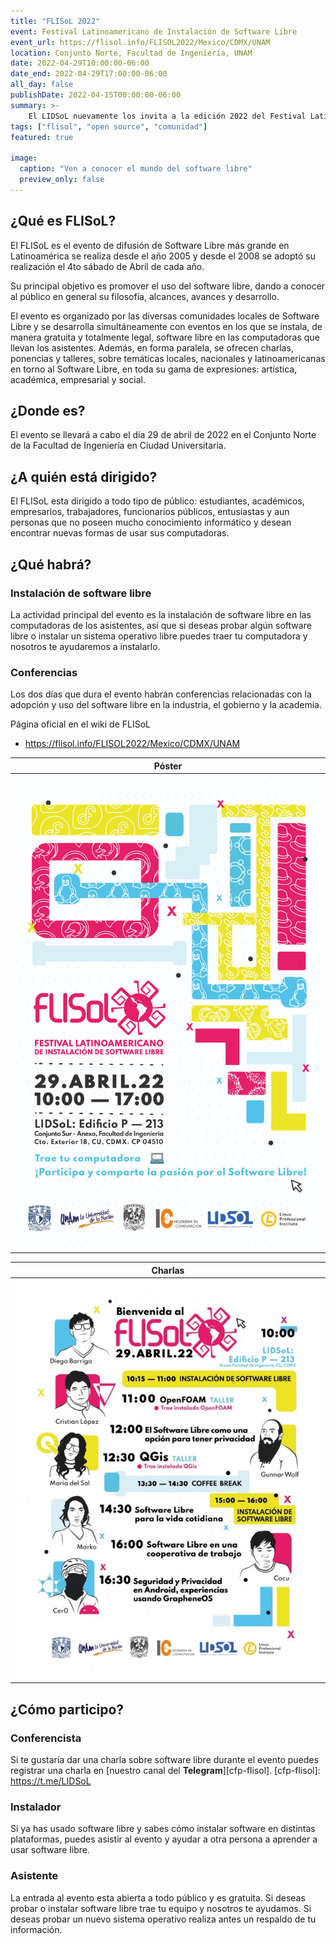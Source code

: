 ```yaml
---
title: "FLISoL 2022"
event: Festival Latinoamericano de Instalación de Software Libre
event_url: https://flisol.info/FLISOL2022/Mexico/CDMX/UNAM
location: Conjunto Norte, Facultad de Ingeniería, UNAM
date: 2022-04-29T10:00:00-06:00
date_end: 2022-04-29T17:00:00-06:00
all_day: false
publishDate: 2022-04-15T00:00:00-06:00
summary: >-
    El LIDSoL nuevamente los invita a la edición 2022 del Festival Latinoamericano de Software Libre.
tags: ["flisol", "open source", "comunidad"]
featured: true

image:
  caption: "Ven a conocer el mundo del software libre"
  preview_only: false
---
```


## ¿Qué es FLISoL?

El FLISoL es el evento de difusión de Software Libre más grande en Latinoamérica se realiza desde el año 2005 y desde el 2008 se adoptó su realización el 4to sábado de Abril de cada año.

Su principal objetivo es promover el uso del software libre, dando a conocer al público en general su filosofía, alcances, avances y desarrollo.

El evento es organizado por las diversas comunidades locales de Software Libre y se desarrolla simultáneamente con eventos en los que se instala, de manera gratuita y totalmente legal, software libre en las computadoras que llevan los asistentes.
Además, en forma paralela, se ofrecen charlas, ponencias y talleres, sobre temáticas locales, nacionales y latinoamericanas en torno al Software Libre, en toda su gama de expresiones: artística, académica, empresarial y social.

## ¿Donde es?

El evento se llevará a cabo el día 29 de abril de 2022 en el Conjunto Norte de la Facultad de Ingeniería en Ciudad Universitaria.

## ¿A quién está dirigido?

El FLISoL esta dirigido a todo tipo de público: estudiantes, académicos, empresarios, trabajadores, funcionarios públicos, entusiastas y aun personas que no poseen mucho conocimiento informático y desean encontrar nuevas formas de usar sus computadoras.

## ¿Qué habrá?

### Instalación de software libre

La actividad principal del evento es la instalación de software libre en las computadoras de los asistentes, así que si deseas probar algún software libre o instalar un sistema operativo libre puedes traer tu computadora y nosotros te ayudaremos a instalarlo.

### Conferencias

Los dos días que dura el evento habrán conferencias relacionadas con la adopción y uso del software libre en la industria, el gobierno y la academia.

Página oficial en el wiki de FLISoL

- <https://flisol.info/FLISOL2022/Mexico/CDMX/UNAM>

| Póster
|:-----:|
| ![](./FLISoL-2022.jpg)

| Charlas
|:-----:|
| ![](./FLISoL-2022-talks.jpg)

## ¿Cómo participo?

### Conferencista

Si te gustaría dar una charla sobre software libre durante el evento puedes registrar una charla en [nuestro canal del **Telegram**][cfp-flisol].
[cfp-flisol]: https://t.me/LIDSoL

### Instalador

Si ya has usado software libre y sabes cómo instalar software en distintas plataformas, puedes asistir al evento y ayudar a otra persona a aprender a usar software libre.

### Asistente

La entrada al evento esta abierta a todo público y es gratuita.
Si deseas probar o instalar software libre trae tu equipo y nosotros te ayudamos.
Si deseas probar un nuevo sistema operativo realiza antes un respaldo de tu información.
